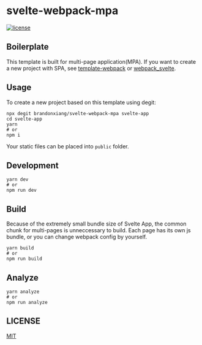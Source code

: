 # svelte-webpack-mpa

<a href="https://github.com/brandonxiang/svelte-webpack-template/blob/master/LICENSE">
  <img src="https://img.shields.io/github/license/brandonxiang/svelte-webpack-template" alt="license">
</a>

## Boilerplate

This template is built for multi-page application(MPA). If you want to create a new project with SPA, see [template-webpack](https://github.com/sveltejs/template-webpack) or [webpack_svelte](https://github.com/theartkod/webpack_svelte).

## Usage

To create a new project based on this template using degit:

```shell
npx degit brandonxiang/svelte-webpack-mpa svelte-app
cd svelte-app
yarn
# or
npm i
```

Your static files can be placed into `public` folder.

## Development

```shell
yarn dev
# or
npm run dev
```

## Build

Because of the extremely small bundle size of Svelte App, the common chunk for multi-pages is unneccessary to build. Each page has its own js bundle, or you can change webpack config by yourself. 

```shell
yarn build
# or
npm run build
```

## Analyze

```shell
yarn analyze
# or
npm run analyze
```

## LICENSE

[MIT](./LICENSE)